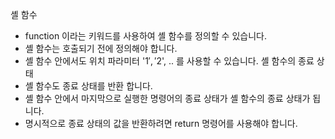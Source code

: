 셸 함수
- function 이라는 키워드를 사용하여 셸 함수를 정의할 수 있습니다.
- 셸 함수는 호출되기 전에 정의해야 합니다.
- 셸 함수 안에서도 위치 파라미터 '$1', '$2', .. 를 사용할 수 있습니다.
셸 함수의 종료 상태
- 셸 함수도 종료 상태를 반환 합니다.
- 셸 함수 안에서 마지막으로 실행한 명령어의 종료 상태가 셸 함수의 종료 상태가 됩니다.
- 명시적으로 종료 상태의 값을 반환하려면 return 명령어를 사용해야 합니다.